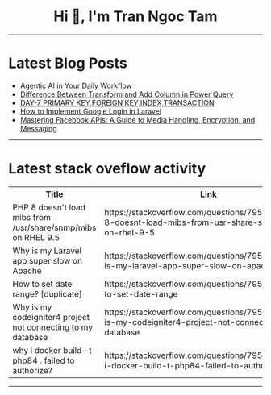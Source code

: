 <h1 align="center">Hi 👋, I'm Tran Ngoc Tam</h1>

---

# Latest Blog Posts 
<!-- BLOG-POST-LIST:START -->
- [Agentic AI in Your Daily Workflow](https://dev.to/schusterbraun/agentic-ai-in-your-daily-workflow-3jja)
- [Difference Between Transform and Add Column in Power Query](https://dev.to/guru_prasad_a18c810449892/difference-between-transform-and-add-column-in-power-query-7k5)
- [DAY-7 PRIMARY KEY,FOREIGN KEY,INDEX,TRANSACTION](https://dev.to/elayaraj_c_04396748f52a1c/day-7-primary-keyforeign-keyindextransaction-29ph)
- [How to Implement Google Login in Laravel](https://dev.to/msnmongare/how-to-implement-google-login-in-laravel-14bm)
- [Mastering Facebook APIs: A Guide to Media Handling, Encryption, and Messaging](https://dev.to/baliachbryan/mastering-facebook-apis-a-guide-to-media-handling-encryption-and-messaging-3jc)
<!-- BLOG-POST-LIST:END -->

---

# Latest stack oveflow activity
<table>
  <tr><th>Title</th><th>Link</th></tr>
  <!-- STACKOVERFLOW:START --><tr><td>PHP 8 doesn&#39;t load mibs from /usr/share/snmp/mibs on RHEL 9.5</td><td>https://stackoverflow.com/questions/79548797/php-8-doesnt-load-mibs-from-usr-share-snmp-mibs-on-rhel-9-5</td></tr><tr><td>Why is my Laravel app super slow on Apache</td><td>https://stackoverflow.com/questions/79548530/why-is-my-laravel-app-super-slow-on-apache</td></tr><tr><td>How to set date range? [duplicate]</td><td>https://stackoverflow.com/questions/79548390/how-to-set-date-range</td></tr><tr><td>Why is my codeigniter4 project not connecting to my database</td><td>https://stackoverflow.com/questions/79548358/why-is-my-codeigniter4-project-not-connecting-to-my-database</td></tr><tr><td>why i docker build -t php84 . failed to authorize?</td><td>https://stackoverflow.com/questions/79548272/why-i-docker-build-t-php84-failed-to-authorize</td></tr><!-- STACKOVERFLOW:END -->
</table>

---


